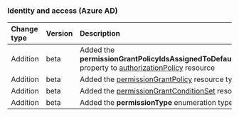 ### Identity and access (Azure AD)

| **Change type** | **Version** | **Description** |
|:---|:---|:---|
|Addition|beta|Added the **permissionGrantPolicyIdsAssignedToDefaultUserRole** property to [authorizationPolicy](/graph/api/resources/authorizationPolicy?view=graph-rest-beta) resource|
|Addition|beta|Added the [permissionGrantPolicy](/graph/api/resources/permissionGrantPolicy?view=graph-rest-beta) resource type|
|Addition|beta|Added the [permissionGrantConditionSet](/graph/api/resources/permissionGrantConditionSet?view=graph-rest-beta) resource type|
|Addition|beta|Added the **permissionType** enumeration type|
